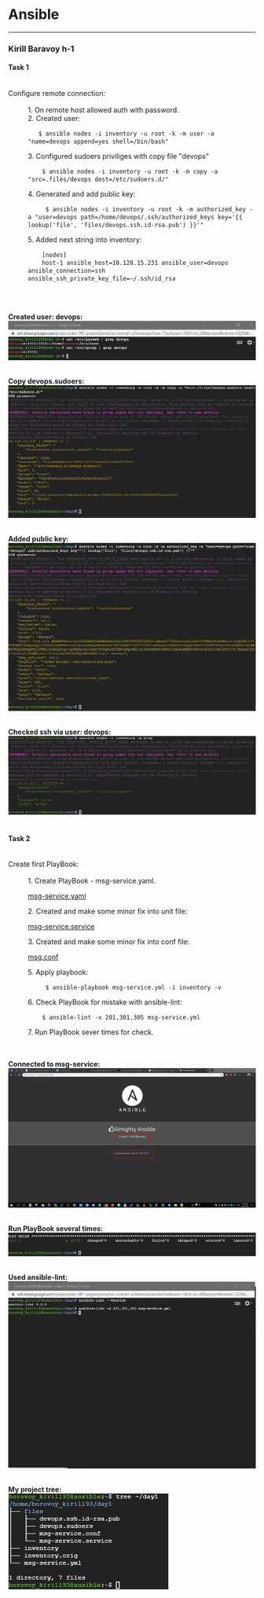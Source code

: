 # Ansible
-----------------

### Kirill Baravoy h-1
#### Task 1
<br>
  <dt> Configure remote connection: </dt><br>
  <dd> 1. On remote host allowed auth with password. </dd>
  <dd> 2. Created user:

       $ ansible nodes -i inventory -u root -k -m user -a "name=devops append=yes shell=/bin/bash"
 </dd>
  <dd> 3. Configured sudoers priviliges with copy file "devops"

        $ ansible nodes -i inventory -u root -k -m copy -a "src=.files/devops dest=/etc/sudoers.d/"

   </dd>
   <dd> 4. Generated and add public key:

         $ ansible nodes -i inventory -u root -k -m authorized_key -a "user=devops path=/home/devops/.ssh/authorized_keys key='{{ lookup('file', 'files/devops.ssh.id-rsa.pub') }}'"
  </dd>
  <dd> 5. Added next string into inventory:

        [nodes]
        host-1 ansible_host=10.128.15.231 ansible_user=devops ansible_connection=ssh ansible_ssh_private_key_file=~/.ssh/id_rsa
 </dd>
<br>
<br>

**Created user: devops:** <br>
![alt text](https://github.com/borovoykirill/Ansible/blob/day-1/img/create_user_devops.png "User: devops")
<br>
<br>

**Copy devops.sudoers:** <br>
![alt text](https://github.com/borovoykirill/Ansible/blob/day-1/img/cp_sudoers.png "Maked priviliges")
<br>
<br>


**Added public key:** <br>
![alt text](https://github.com/borovoykirill/Ansible/blob/day-1/img/authorized_keys.png "Added public key")
<br>
<br>

**Checked ssh via user: devops:** <br>
![alt text](https://github.com/borovoykirill/Ansible/blob/day-1/img/devops_ssh.png "Checked ssh via devops with -m ping")
<br>
<br>

#### Task 2
<br>
  <dt> Create first PlayBook: </dt><br>
  <dd> 1. Create  PlayBook - msg-service.yaml.

  [msg-service.yaml](https://github.com/borovoykirill/Ansible/blob/day-1/msg-service.yml)

  </dd>
  <dd> 2. Created and make some minor fix into unit file:

[msg-service.service](https://github.com/borovoykirill/Ansible/blob/day-1/files/msg-service.service)
 </dd>
  <dd> 3. Created and make some minor fix into conf file:

[msg.conf](https://github.com/borovoykirill/Ansible/blob/day-1/files/msg-service.conf)

   </dd>
   <dd> 5. Apply playbook:

         $ ansible-playbook msg-service.yml -i inventory -v
  </dd>
  <dd> 6. Check PlayBook for mistake with ansible-lint:

        $ ansible-lint -x 201,301,305 msg-service.yml
 </dd>
 <dd> 7. Run PlayBook sever times for check.
</dd>
<br>
<br>

**Connected to msg-service:** <br>
![alt text](https://github.com/borovoykirill/Ansible/blob/day-1/img/almighty_Ansible.png "Hello, Ansible!")
<br>
<br>

**Run PlayBook several times:** <br>
![alt text](https://github.com/borovoykirill/Ansible/blob/day-1/img/run_playbook_several_times.png "changed != 0")
<br>
<br>


**Used ansible-lint:** <br>
![alt text](https://github.com/borovoykirill/Ansible/blob/day-1/img/check-lint.png "Check for mistakes")
<br>
<br>

**My project tree:** <br>
![alt text](https://github.com/borovoykirill/Ansible/blob/day-1/img/tree.png "Project tree")
<br>
<br>
